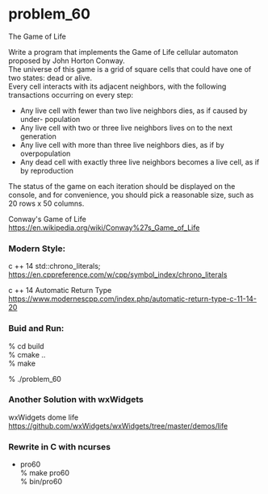 problem_60
===============

The Game of Life  

Write a program that implements the Game of Life cellular automaton proposed by John Horton Conway.   
The universe of this game is a grid of square cells that could have one of two states: dead or alive.   
Every cell interacts with its adjacent neighbors, with the following transactions occurring on every step:  

- Any live cell with fewer than two live neighbors dies, as if caused by under- population  
- Any live cell with two or three live neighbors lives on to the next generation   
- Any live cell with more than three live neighbors dies, as if by overpopulation  
- Any dead cell with exactly three live neighbors becomes a live cell, as if by reproduction  

The status of the game on each iteration should be displayed on the console, and for convenience, you should pick a reasonable size, such as 20 rows x 50 columns.

Conway's Game of Life  
https://en.wikipedia.org/wiki/Conway%27s_Game_of_Life


### Modern Style:  
c ++ 14 std::chrono_literals;
https://en.cppreference.com/w/cpp/symbol_index/chrono_literals

c ++ 14 Automatic Return Type
https://www.modernescpp.com/index.php/automatic-return-type-c-11-14-20


### Buid and Run:  
% cd build  
% cmake ..  
% make  

% ./problem_60 


### Another Solution with wxWidgets
wxWidgets dome life
https://github.com/wxWidgets/wxWidgets/tree/master/demos/life

### Rewrite in C with ncurses 
- pro60  
% make pro60  
% bin/pro60  


